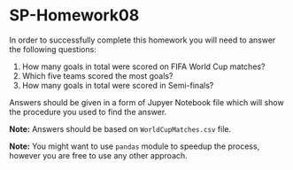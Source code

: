 # SP-Homework08

In order to successfully complete this homework you will need to
answer the following questions:

1. How many goals in total were scored on FIFA World Cup matches?
2. Which five teams scored the most goals?
3. How many goals in total were scored in Semi-finals?

Answers should be given in a form of Jupyer Notebook file
which will show the procedure you used to find the answer.

**Note:** Answers should be based on `WorldCupMatches.csv` file.

**Note:** You might want to use `pandas` module to speedup the 
process, however you are free to use any other approach.
